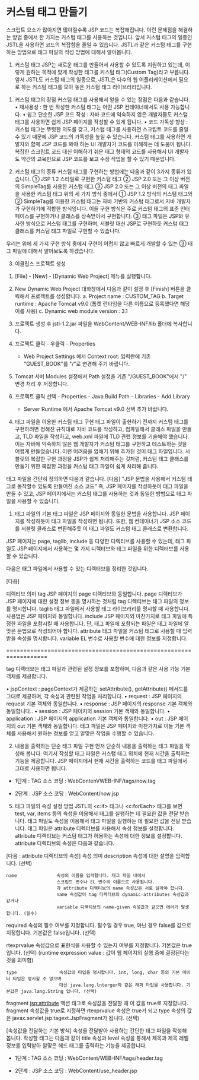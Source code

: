 # 커스텀 태그 만들기

스크립트 요소가 많아지면 많아질수록 JSP 코드는 복잡해집니다.
이런 문제점을 해결하는 방법 중에서 한 가지는 커스텀 태그를 사용하는 것입니다.
앞서 커스텀 태그의 일종인 JSTL을 사용하면 코드의 복잡함을 줄일 수 있습니다.
JSTL과 같은 커스텀 태그를 구현하는 방법으로 태그 파일의 작성 방법에 대해서 알아봅니다.

1. 커스텀 태그
JSP는 새로운 태그를 만들어서 사용할 수 있도록 지원하고 있는데, 이렇게 원하는 목적에 맞게
작성한 태그를 커스텀 태그(Custom Tag)라고 부릅니다. 앞서 JSTL도 커스텀 태그의 일종으로,
JSTL은 다수의 웹 어플리케이션에서 필요로 하는 커스텀 태그를 모아 놓은 커스텀 태그 라이브러리입니다.

1) 커스텀 태그의 장점
커스텀 태그를 사용해서 얻을 수 있는 장점은 다음과 같습니다.
• 재사용성 : 한 번 작성한 커스텀 태그는 어떤 JSP 컨테이너에서도 사용 가능합니다.
• 쉽고 단순한 JSP 코드 작성 : 자바 코드에 익숙하지 않은 개발자들도 커스텀 태그를 사용하면
                                     쉽게 JSP 페이지를 작성할 수 있게 됩니다.
• 코드 가독성 향상 : 커스텀 태그는 뚜렷한 의도를 갖고, 커스텀 태그를 사용하면 스크립트 코드를
                         줄일 수 있기 때문에 JSP 코드의 가독성을 높일 수 있습니다.
                         커스텀 태그를 사용하면 개발자와 함께 JSP 코드를 봐야 하는 UI 개발자가
                         코드를 이해하는 데 도움이 됩니다. 복잡한 스크립트 코드 대신 이해하기 쉬운
                         태그 형태의 코드를 사용해서 UI 개발자도 약간의 교육만으로 JSP 코드를 보고
                         수정 작업을 할 수 있기 때문입니다.

2. 커스텀 태그의 종류
커스텀 태그를 구현하는 방법에는 다음과 같이 3가지 종류가 있습니다.
① JSP 1.2 스타일로 구현한 커스텀 태그
② JSP 2.0 또는 그 이상 버전의 SimpleTag를 사용한 커스텀 태그
③ JSP 2.0 또는 그 이상 버전의 태그 파일을 사용한 커스텀 태그
위의 세 가지 방식 중에서 ① JSP 1.2 방식의 커스텀 태그와
② SimpleTag를 이용한 커스텀 태그는 자바 기반의 커스텀 태그로서
자바 개발자가 구현하기에 적합한 방식입니다. 이들 구현 방식은
주로 커스텀 태그의 표준 인터페이스를 구현하거나 클래스를 상속받아서 구현합니다.
③ 태그 파일은 JSP와 유사한 방식으로 커스텀 태그를 구현하며,
서블릿 대신 JSP로 구현하듯 커스텀 태그 클래스를 커스텀 태그 파일로 구현할 수 있습니다.

우리는 위에 세 가지 구현 방식 중에서 구현이 어렵지 않고 빠르게 개발할 수 있는
③ 태그 파일에 대해서 알아보도록 하겠습니다.

3. 이클립스 프로젝트 생성
1) [File] - [New] - [Dynamic Web Project] 메뉴를 실행합니다.

2) New Dynamic Web Project 대화창에서 다음과 같이 설정 후
   [Finish] 버튼을 클릭해서 프로젝트를 생성합니다.
   a. Project name : CUSTOM_TAG
   b. Target runtime : Apache Tomcat v9.0
   (톰켓 런타임을 다른 이름으로 등록했다면 해당 이름 사용)
   c. Dynamic web module version : 3.1

3) 프로젝트 생성 후 jstl-1.2.jar 파일을 WebContent/WEB-INF/lib 폴더에 복사합니다.

4) 프로젝트 클릭 - 우클릭 - Properties
    - Web Project Settings 에서 Context root: 입력란에 기존 "GUEST_BOOK"를 "/"로 변경해 주기 바랍니다.

5) Tomcat 서버 Modules 설정에서 Path 설정을 기존 "/GUEST_BOOK"에서 "/" 변경 처리 후 저장합니다.

6) 프로젝트 클릭 선택 - Properties - Java Build Path - Libraries - Add Library
   - Server Runtime 에서 Apache Tomcat v9.0 선택 추가 바랍니다.

4. 태그 파일을 이용한 커스팀 태그 구현
태그 파일이 출현하기 전까지 커스텀 태그를 구현하려면 정해진 규칙대로
자바 코드를 작성하고, 컴파일해서 클래스 파일을 만들고,
TLD 파일을 작성하고, web.xml 파일에 TLD 관련 정보를 기술해야 했습니다.
이는 자바에 익숙하지 않은 웹 개발자가 커스텀 태그를 구현하고
테스트하는 것을 어렵게 만들었습니다. 이런 어려움을 없애기 위해 추가된 것이 태그 파일입니다.
서블릿의 복잡한 구현 과정을 JSP가 쉽게 처리해주는 것처럼,
커스텀 태그 클래스를 만들기 위한 복잡한 과정을 커스텀 태그 파일이 쉽게 처리해 줍니다.

태그 파일을 간단히 정의하면 다음과 같습니다.
[다음]
"JSP 문법을 사용해서 커스텀 태그로 동작할수 있도록 만들어진 소스 코드"
즉, JSP 페이지를 작성하듯이 태그 파일을 만들 수 있고,
JSP 페이지에서는 커스텀 태그를 사용하는 것과 동일한 방법으로 태그 파일을 사용할 수 있습니다.

1) 태그 파일의 기본
태그 파일은 JSP 페이지와 동일한 문법을 사용합니다.
JSP 페이지를 작성하듯이 태그 파일을 작성하면 됩니다.
또한, 웹 컨테이너가 JSP 소스 코드를 서블릿 클래스로 변환해주듯
이 태그 파일도 커스텀 태그 클래스로 변환합니다.

JSP 페이지는 page, taglib, include 등 다양한 디렉티브를 사용할 수 있는데,
태그 파일도 JSP 페이지에서 사용하는 몇 가지 디렉터브와 태그 파일을 위한
디렉터브를 사용할 수 있습니다.

다음은 태그 파일에서 사용할 수 있는 디렉터브를 정리한 것입니다.

[다음]

디렉티브	                                         의미
   tag	    JSP 페이지의 page 디렉티브와 동일합니다.
                page 디렉티브가 JSP 페이지에 대한 설정 정보 등을 명시하는 것처럼
                tag 디렉티브는 태그 파일의 정보를 명시합니다.
  taglib	    태그 파일에서 사용할 태그 라이브러리를 명시할 때 사용합니다.
                사용법은 JSP 페이지와 동일합니다.
  include	     JSP 페이지와 마찬가지로 태그 파일에 특정한 파일을 포함시킬 때 사용합니다.
                 단, 태그 파일에 포함되는 파일은 태그 파일에 알맞은 문법으로 작성되어야 합니다.
 attribute     태그 파일을 커스텀 태그로 사용할 때 입력받을 속성을 명시합니다.
  variable	     EL 변수로 사용할 변수에 대한 정보를 지정합니다.

==================================================================

tag 디렉터브는 태그 파일과 관련된 설정 정보를 포함하며,
다음과 같은 사용 가능 기본 객체를 제공합니다.

• jspContext : pageContext가 제공하는 setAttribute(),
  getAttribute() 메서드를 그대로 제공하며, 각 속성과 관련된 작업을 처리합니다.
• request : JSP 페이지의 request 기본 객체와 동일합니다.
• response : JSP 페이지의 response 기본 객체와 동일합니다..
• session : JSP 페이지의 session 기본 객체와 동일합니다.
• application : JSP 페이지의 application 기본 객체와 동일합니다.
• out : JSP 페이지의 out 기본 객체와 동일합니다.
태그 파일은 JSP 페이지와 마찬가지로 이들 기본 객체를 사용해서
원하는 정보를 얻고 알맞은 작업을 수행할 수 있습니다.

2) 내용을 출력하는 단순 태그 파일 구현
먼저 단순히 내용을 출력하는 태그 파일을 작성해 봅니다.
여기서 작성할 태그 파일은 커스텀 태그 위치에 현재 시간을 출력하는 기능을 제공합니다.
JSP 페이지에서 현재 시간을 출력하는 코드를 태그 파일에서 그대로 사용하면 됩니다.

* 1단계 : TAG 소스 코딩 : WebContenVWEB-INF/tags/now.tag

* 2단계 : JSP 소스 코딩 : WebContent/now.jsp

5. 태그 파일의 속성 설정 방법
JSTL의 <c:if> 태그나 <c:forEach> 태그를 보면 test, var, items 등의 속성을 이용해서
태그를 실행하는 데 필요한 값을 전달 받습니다. 태그 파일도 속성을 이용해서
태그 파일을 실행하는 데 필요한 값을 전달 받습니다.
태그 파일은 attribute 디렉터브를 사용해서 속성 정보를 설정합니다.
attribute 디렉티브는 커스텀 태그가 허용하는 속성에 대한 정보를 설정합니다.
attribute 디렉티브의 속성은 다음과 같습니다.

[다음 : attribute 디렉티브의 속성]
     속성	                            의미
 description         속성에 대한 설명을 입력합니다. (선택)

    name	           속성의 이름을 입력합니다. 태그 파일 내에서
                       스크립트 변수나 EL 변수의 이름으로 사용됩니다.
                       각 attribute 디렉티브의 name 속성값은 서로 달라야 합니다.
                       name 속성값이 tag 디렉터브의 dynamic-attributes 속성값과 같거나
                       variable 디렉티브의 name-given 속성값과 같으면 에러가 발생합니다. (필수)

  required           속성의 필수 여부를 지정합니다.
                       필수일 경우 true, 아닌 경우 false를 값으로 지정합니다. 기본값은 false입니다. (선택)

  rtexprvalue	속성값으로 표현식을 사용할 수 있는지 여부를 지정합니다. 기본값은 true입니다. (선택)
(runtime expression value : 값이 웹 페이지의 실행 중에 결정된다는 것을 의미함)

    type	            속성값의 타입을 명시합니다. int, long, char 등의 기본 데이터 타입은 명시할 수 없으며
                        대신 java.lang.lnterger와 같은 래퍼 타입을 사용합니다. 기본값은 java.lang.String 입니다. (선택)

 fragment	<jsp:attribute> 액션 태그로 속성값을 전달할 때 이 값을 true로 지정합니다.
                         fragment 속성값을 true로 지정하면 rtexprvalue 속성은 true가 되고
                         type 속성의 값은 javax.servlet.jsp.tagext.JspFragment가 됩니다. (선택)

[속성값을 전달하는 기본 방식]
속성을 전달받아 사용하는 간단한 태그 파일을 작성해 봅니다. 작성할 태그는 다음과 같이
title 속성과 level 속성을 통해서 제목과 제목 레벨 정보를 입력받아 알맞은 헤드 태그를
출력하는 기능을 제공합니다.

* 1단계 : TAG 소스 코딩 : WebContent/WEB-INF/tags/header.tag

* 2단계 : JSP 소스 코딩 : WebContent/use_header.jsp
